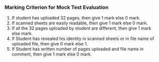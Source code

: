 ### Marking Criterion for Mock Test Evaluation ###

1.	If student has uploaded 32 pages, then give 1 mark else 0 mark.
2.	If scanned sheets are easily readable, then give 1 mark else 0 mark.
3.	If all the 32 pages uploaded by student are different, then give 1 mark else mark.
4.	If  Student has revealed his identity in scanned sheets or in file name of uploaded file, then give 0 mark else 1.
5.	If Student has written number of pages uploaded and file name in comment, then give 1 mark else 0 mark.

